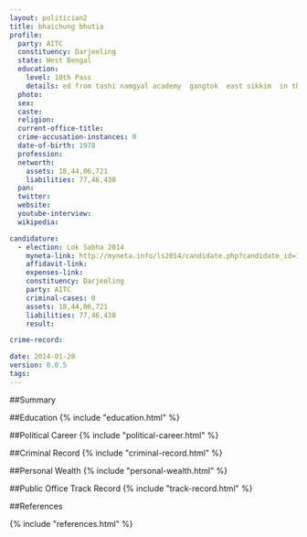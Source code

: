 ```yaml
---
layout: politician2
title: bhaichung bhutia
profile: 
  party: AITC
  constituency: Darjeeling
  state: West Bengal
  education: 
    level: 10th Pass
    details: ed from tashi namgyal academy  gangtok  east sikkim  in the year 1993
  photo: 
  sex: 
  caste: 
  religion: 
  current-office-title: 
  crime-accusation-instances: 0
  date-of-birth: 1978
  profession: 
  networth: 
    assets: 18,44,06,721
    liabilities: 77,46,438
  pan: 
  twitter: 
  website: 
  youtube-interview: 
  wikipedia: 

candidature: 
  - election: Lok Sabha 2014
    myneta-link: http://myneta.info/ls2014/candidate.php?candidate_id=1793
    affidavit-link: 
    expenses-link: 
    constituency: Darjeeling 
    party: AITC
    criminal-cases: 0
    assets: 18,44,06,721
    liabilities: 77,46,438
    result:  

crime-record: 

date: 2014-01-28
version: 0.0.5
tags: 
---
```

##Summary


##Education
{% include "education.html" %}


##Political Career
{% include "political-career.html" %}


##Criminal Record
{% include "criminal-record.html" %}


##Personal Wealth
{% include "personal-wealth.html" %}


##Public Office Track Record
{% include "track-record.html" %}


##References


{% include "references.html" %}